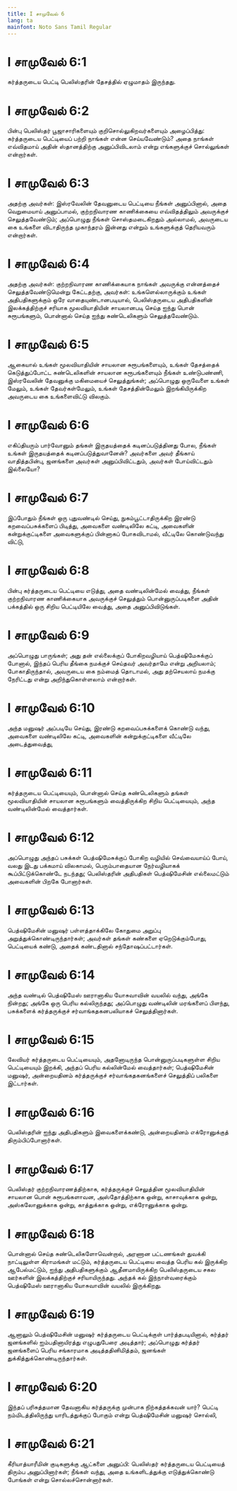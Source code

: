 ```yaml
---
title: I சாமுவேல் 6
lang: ta
mainfont: Noto Sans Tamil Regular
---
```


# I சாமுவேல் 6:1

கர்த்தருடைய பெட்டி பெலிஸ்தரின் தேசத்தில் ஏழுமாதம் இருந்தது.

# I சாமுவேல் 6:2

பின்பு பெலிஸ்தர் பூஜாசாரிகளையும் குறிசொல்லுகிறவர்களையும் அழைப்பித்து: கர்த்தருடைய பெட்டியைப் பற்றி நாங்கள் என்ன செய்யவேண்டும்? அதை நாங்கள் எவ்விதமாய் அதின் ஸ்தானத்திற்கு அனுப்பிவிடலாம் என்று எங்களுக்குச் சொல்லுங்கள் என்றார்கள்.

# I சாமுவேல் 6:3

அதற்கு அவர்கள்: இஸ்ரவேலின் தேவனுடைய பெட்டியை நீங்கள் அனுப்பினால், அதை வெறுமையாய் அனுப்பாமல், குற்றநிவாரண காணிக்கையை எவ்விதத்திலும் அவருக்குச் செலுத்தவேண்டும்; அப்பொழுது நீங்கள் சொஸ்தமடைகிறதும் அல்லாமல், அவருடைய கை உங்களை விடாதிருந்த முகாந்தரம் இன்னது என்றும் உங்களுக்குத் தெரியவரும் என்றார்கள்.

# I சாமுவேல் 6:4

அதற்கு அவர்கள்: குற்றநிவாரண காணிக்கையாக நாங்கள் அவருக்கு என்னத்தைச் செலுத்தவேண்டுமென்று கேட்டதற்கு, அவர்கள்: உங்களெல்லாருக்கும் உங்கள் அதிபதிகளுக்கும் ஒரே வாதையுண்டானபடியால், பெலிஸ்தருடைய அதிபதிகளின் இலக்கத்திற்குச் சரியாக மூலவியாதியின் சாயலானபடி செய்த ஐந்து பொன் சுரூபங்களும், பொன்னால் செய்த ஐந்து சுண்டெலிகளும் செலுத்தவேண்டும்.

# I சாமுவேல் 6:5

ஆகையால் உங்கள் மூலவியாதியின் சாயலான சுரூபங்களையும், உங்கள் தேசத்தைக் கெடுத்துப்போட்ட சுண்டெலிகளின் சாயலான சுரூபங்களையும் நீங்கள் உண்டுபண்ணி, இஸ்ரவேலின் தேவனுக்கு மகிமையைச் செலுத்துங்கள்; அப்பொழுது ஒருவேளை உங்கள் மேலும், உங்கள் தேவர்கள்மேலும், உங்கள் தேசத்தின்மேலும் இறங்கியிருக்கிற அவருடைய கை உங்களைவிட்டு விலகும்.

# I சாமுவேல் 6:6

எகிப்தியரும் பார்வோனும் தங்கள் இருதயத்தைக் கடினப்படுத்தினது போல, நீங்கள் உங்கள் இருதயத்தைக் கடினப்படுத்துவானேன்? அவர்களை அவர் தீங்காய் வாதித்தபின்பு, ஜனங்களை அவர்கள் அனுப்பிவிட்டதும், அவர்கள் போய்விட்டதும் இல்லையோ?

# I சாமுவேல் 6:7

இப்போதும் நீங்கள் ஒரு புதுவண்டில் செய்து, நுகம்பூட்டாதிருக்கிற இரண்டு கறவைப்பசுக்களைப் பிடித்து, அவைகளை வண்டிலிலே கட்டி, அவைகளின் கன்றுக்குட்டிகளை அவைகளுக்குப் பின்னாகப் போகவிடாமல், வீட்டிலே கொண்டுவந்து விட்டு,

# I சாமுவேல் 6:8

பின்பு கர்த்தருடைய பெட்டியை எடுத்து, அதை வண்டிலின்மேல் வைத்து, நீங்கள் குற்றநிவாரண காணிக்கையாக அவருக்குச் செலுத்தும் பொன்னுருப்படிகளை அதின் பக்கத்தில் ஒரு சிறிய பெட்டியிலே வைத்து, அதை அனுப்பிவிடுங்கள்.

# I சாமுவேல் 6:9

அப்பொழுது பாருங்கள்; அது தன் எல்லைக்குப் போகிறவழியாய் பெத்ஷிமேசுக்குப் போனால், இந்தப் பெரிய தீங்கை நமக்குச் செய்தவர் அவர்தாமே என்று அறியலாம்; போகாதிருந்தால், அவருடைய கை நம்மைத் தொடாமல், அது தற்செயலாய் நமக்கு நேரிட்டது என்று அறிந்துகொள்ளலாம் என்றார்கள்.

# I சாமுவேல் 6:10

அந்த மனுஷர் அப்படியே செய்து, இரண்டு கறவைப்பசுக்களைக் கொண்டு வந்து, அவைகளை வண்டிலிலே கட்டி, அவைகளின் கன்றுக்குட்டிகளை வீட்டிலே அடைத்துவைத்து,

# I சாமுவேல் 6:11

கர்த்தருடைய பெட்டியையும், பொன்னால் செய்த சுண்டெலிகளும் தங்கள் மூலவியாதியின் சாயலான சுரூபங்களும் வைத்திருக்கிற சிறிய பெட்டியையும், அந்த வண்டிலின்மேல் வைத்தார்கள்.

# I சாமுவேல் 6:12

அப்பொழுது அந்தப் பசுக்கள் பெத்ஷிமேசுக்குப் போகிற வழியில் செவ்வையாய்ப் போய், வலது இடது பக்கமாய் விலகாமல், பெரும்பாதையான நேர்வழியாகக் கூப்பிட்டுக்கொண்டே நடந்தது; பெலிஸ்தரின் அதிபதிகள் பெத்ஷிமேசின் எல்லைமட்டும் அவைகளின் பிறகே போனார்கள்.

# I சாமுவேல் 6:13

பெத்ஷிமேசின் மனுஷர் பள்ளத்தாக்கிலே கோதுமை அறுப்பு அறுத்துக்கொண்டிருந்தார்கள்; அவர்கள் தங்கள் கண்களை ஏறெடுக்கும்போது, பெட்டியைக் கண்டு, அதைக் கண்டதினால் சந்தோஷப்பட்டார்கள்.

# I சாமுவேல் 6:14

அந்த வண்டில் பெத்ஷிமேஸ் ஊரானாகிய யோசுவாவின் வயலில் வந்து, அங்கே நின்றது; அங்கே ஒரு பெரிய கல்லிருந்தது; அப்பொழுது வண்டிலின் மரங்களைப் பிளந்து, பசுக்களைக் கர்த்தருக்குச் சர்வாங்கதகனபலியாகச் செலுத்தினார்கள்.

# I சாமுவேல் 6:15

லேவியர் கர்த்தருடைய பெட்டியையும், அதனோடிருந்த பொன்னுருப்படிகளுள்ள சிறிய பெட்டியையும் இறக்கி, அந்தப் பெரிய கல்லின்மேல் வைத்தார்கள்; பெத்ஷிமேசின் மனுஷர், அன்றையதினம் கர்த்தருக்குச் சர்வாங்கதகனங்களைச் செலுத்திப் பலிகளை இட்டார்கள்.

# I சாமுவேல் 6:16

பெலிஸ்தரின் ஐந்து அதிபதிகளும் இவைகளைக்கண்டு, அன்றையதினம் எக்ரோனுக்குத் திரும்பிப்போனார்கள்.

# I சாமுவேல் 6:17

பெலிஸ்தர் குற்றநிவாரணத்திற்காக, கர்த்தருக்குச் செலுத்தின மூலவியாதியின் சாயலான பொன் சுரூபங்களாவன, அஸ்தோத்திற்காக ஒன்று, காசாவுக்காக ஒன்று, அஸ்கலோனுக்காக ஒன்று, காத்துக்காக ஒன்று, எக்ரோனுக்காக ஒன்று.

# I சாமுவேல் 6:18

பொன்னால் செய்த சுண்டெலிகளோவென்றால், அரணான பட்டணங்கள் துவக்கி நாட்டிலுள்ள கிராமங்கள் மட்டும், கர்த்தருடைய பெட்டியை வைத்த பெரிய கல் இருக்கிற ஆபேல்மட்டும், ஐந்து அதிபதிகளுக்கும் ஆதீனமாயிருக்கிற பெலிஸ்தருடைய சகல ஊர்களின் இலக்கத்திற்குச் சரியாயிருந்தது. அந்தக் கல் இந்நாள்வரைக்கும் பெத்ஷிமேஸ் ஊரானாகிய யோசுவாவின் வயலில் இருக்கிறது.

# I சாமுவேல் 6:19

ஆனாலும் பெத்ஷிமேசின் மனுஷர் கர்த்தருடைய பெட்டிக்குள் பார்த்தபடியினால், கர்த்தர் ஜனங்களில் ஐம்பதினாயிரத்து எழுபதுபேரை அடித்தார்; அப்பொழுது கர்த்தர் ஜனங்களைப் பெரிய சங்காரமாக அடித்ததினிமித்தம், ஜனங்கள் துக்கித்துக்கொண்டிருந்தார்கள்.

# I சாமுவேல் 6:20

இந்தப் பரிசுத்தமான தேவனாகிய கர்த்தருக்கு முன்பாக நிற்கத்தக்கவன் யார்? பெட்டி நம்மிடத்திலிருந்து யாரிடத்துக்குப் போகும் என்று பெத்ஷிமேசின் மனுஷர் சொல்லி,

# I சாமுவேல் 6:21

கீரியாத்யாரீமின் குடிகளுக்கு ஆட்களை அனுப்பி: பெலிஸ்தர் கர்த்தருடைய பெட்டியைத் திரும்ப அனுப்பினார்கள்; நீங்கள் வந்து, அதை உங்களிடத்துக்கு எடுத்துக்கொண்டு போங்கள் என்று சொல்லச்சொன்னார்கள்.

